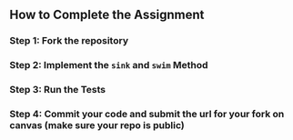 ## How to Complete the Assignment
### Step 1: Fork the repository
### Step 2: Implement the `sink` and `swim` Method
### Step 3: Run the Tests
### Step 4: Commit your code and submit the url for your fork on canvas (make sure your repo is public)